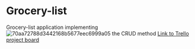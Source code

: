 # Grocery-list
Grocery-list application implementing![70aa72788d3442168b5677eec6999a05](https://user-images.githubusercontent.com/80016421/130486472-817f9cc5-9ee3-4854-83b0-0fdeb3fdea8b.png)
 the CRUD method
 [Link to Trello project board](https://trello.com/b/9OU5urin/crud-porject)
